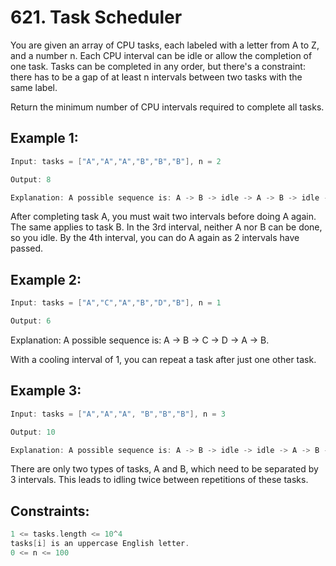 # 621. Task Scheduler


You are given an array of CPU tasks, each labeled with a letter from A to Z, and a number n. Each CPU interval can be idle or allow the completion of one task. Tasks can be completed in any order, but there's a constraint: there has to be a gap of at least n intervals between two tasks with the same label.

Return the minimum number of CPU intervals required to complete all tasks.

 

## Example 1:

```c
Input: tasks = ["A","A","A","B","B","B"], n = 2

Output: 8

Explanation: A possible sequence is: A -> B -> idle -> A -> B -> idle -> A -> B.
```

After completing task A, you must wait two intervals before doing A again. The same applies to task B. In the 3rd interval, neither A nor B can be done, so you idle. By the 4th interval, you can do A again as 2 intervals have passed.

## Example 2:

```c
Input: tasks = ["A","C","A","B","D","B"], n = 1

Output: 6

```
Explanation: A possible sequence is: A -> B -> C -> D -> A -> B.

With a cooling interval of 1, you can repeat a task after just one other task.

## Example 3:

```c
Input: tasks = ["A","A","A", "B","B","B"], n = 3

Output: 10

Explanation: A possible sequence is: A -> B -> idle -> idle -> A -> B -> idle -> idle -> A -> B.

```

There are only two types of tasks, A and B, which need to be separated by 3 intervals. This leads to idling twice between repetitions of these tasks.

 

## Constraints:

```c
1 <= tasks.length <= 10^4
tasks[i] is an uppercase English letter.
0 <= n <= 100
```